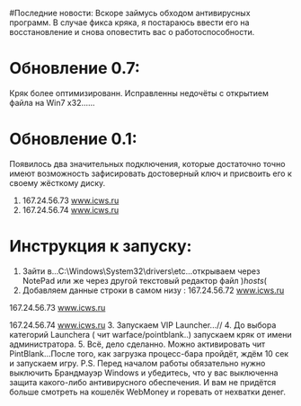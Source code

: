 #Последние новости:
Вскоре займусь обходом антивирусных программ.
В случае фикса кряка, я постараюсь ввести его на восстановление и снова оповестить вас о работоспособности.




# Обновление 0.7:
Кряк более оптимизированн.
Исправленны недочёты с открытием файла на Win7 x32......


# Обновление 0.1:
Появилось два значительных подключения, которые достаточно точно имеют возможность зафисировать достоверный ключ и присвоить его к своему жёсткому диску. 

1.  167.24.56.73	www.icws.ru
2.  167.24.56.74	www.icws.ru





# Инструкция к запуску:

1. Зайти в...С:\Windows\System32\drivers\etc\...открываем через NotePad или же через другой текстовый редактор файл )*hosts*(
2. Добавляем данные строки в самом низу :
167.24.56.72	www.icws.ru

167.24.56.73	www.icws.ru

167.24.56.74	www.icws.ru
3. Запускаем VIP Launcher...//
4. До выбора категорий Launchera ( чит warface/pointblank..) запускаем кряк от имени администратора.
5. Всё, дело сделанно. Можно активировать чит PintBlank...После того, как загрузка процесс-бара пройдёт, ждём 10 сек и запускаем игру.
P.S. Перед началом работы обязательно нужно выключить Брандмауэр Windows и убедитесь, что у вас выключенна защита какого-либо антивирусного обеспечения.
И вам не придётся больше смотреть на кошелёк WebMoney и горевать от нехватки денег.
